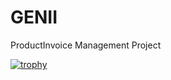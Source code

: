 # GENII
ProductInvoice Management Project


[![trophy](https://github-profile-trophy.vercel.app/?username=ryo-ma)](https://github.com/ryo-ma/github-profile-trophy)
